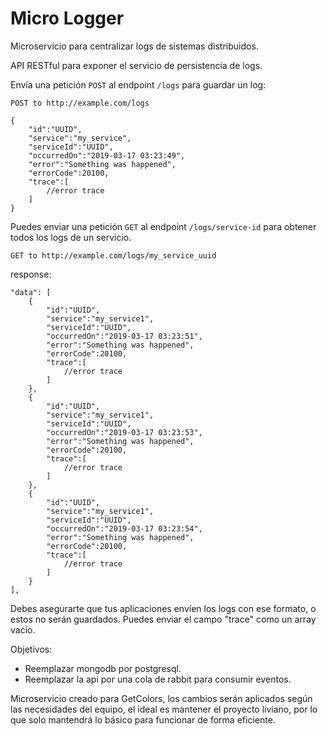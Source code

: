 # Micro Logger

Microservicio para centralizar logs de sistemas distribuidos.

API RESTful para exponer el servicio de persistencia de logs.

Envía una petición ``` POST ``` al endpoint ``` /logs ``` para guardar un log:

``` POST to http://example.com/logs ```

```
{
    "id":"UUID",
    "service":"my_service",
    "serviceId":"UUID",
    "occurredOn":"2019-03-17 03:23:49",
    "error":"Something was happened",
    "errorCode":20100,
    "trace":[
        //error trace
    ]
}
```

Puedes enviar una petición ``` GET ``` al endpoint ``` /logs/service-id ``` para obtener todos
los logs de un servicio.

``` GET to http://example.com/logs/my_service_uuid ```

response:
```
"data": [
    {
        "id":"UUID",
        "service":"my_service1",
        "serviceId":"UUID",
        "occurredOn":"2019-03-17 03:23:51",
        "error":"Something was happened",
        "errorCode":20100,
        "trace":[
            //error trace
        ]
    },
    {
        "id":"UUID",
        "service":"my_service1",
        "serviceId":"UUID",
        "occurredOn":"2019-03-17 03:23:53",
        "error":"Something was happened",
        "errorCode":20100,
        "trace":[
            //error trace
        ]
    },
    {
        "id":"UUID",
        "service":"my_service1",
        "serviceId":"UUID",
        "occurredOn":"2019-03-17 03:23:54",
        "error":"Something was happened",
        "errorCode":20100,
        "trace":[
            //error trace
        ]
    }
],
```
Debes asegurarte que tus aplicaciones envíen los logs con ese formato,
o estos no serán guardados.
Puedes enviar el campo "trace" como un array vacío. 

Objetivos:

  - Reemplazar mongodb por postgresql.
  - Reemplazar la api por una cola de rabbit para consumir eventos.
  
  
Microservicio creado para GetColors, los cambios serán
aplicados según las necesidades del equipo, el ideal es mantener
el proyecto liviano, por lo que solo mantendrá lo básico para
funcionar de forma eficiente.